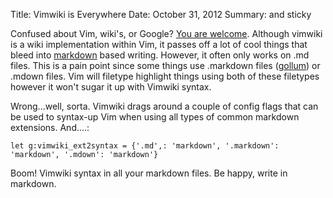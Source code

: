 Title: Vimwiki is Everywhere
Date: October 31, 2012
Summary: and sticky

Confused about Vim, wiki's, or Google? [You are welcome][1]. Although
vimwiki is a wiki implementation within Vim, it passes off a lot of cool
things that bleed into [markdown][2] based writing. However, it often
only works on .md files. This is a pain point since some things use
.markdown files ([gollum][3]) or .mdown files. Vim will filetype highlight
things using both of these filetypes however it won't sugar it up with
Vimwiki syntax.

Wrong...well, sorta. Vimwiki drags around a couple of config flags that
can be used to syntax-up Vim when using all types of common markdown
extensions. And....:

`let g:vimwiki_ext2syntax = {'.md',: 'markdown', '.markdown':
'markdown', '.mdown': 'markdown'}`

Boom! Vimwiki syntax in all your markdown files. Be happy, write in
markdown.

[1]: https://code.google.com/p/vimwiki/
[2]: http://daringfireball.net/projects/markdown/syntax
[3]: https://www.ohloh.net/p/gollum-wiki
